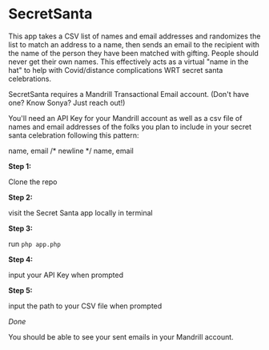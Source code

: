 # SecretSanta #

This app takes a CSV list of names and email addresses and randomizes the list to match an address to a name, then sends an email to the recipient with the name of the person they have been matched with gifting.
People should never get their own names. This effectively acts as a virtual "name in the hat" to help with Covid/distance complications WRT secret santa celebrations.

SecretSanta requires a Mandrill Transactional Email account. (Don't have one? Know Sonya? Just reach out!)

You'll need an API Key for your Mandrill account as well as a csv file of names and email addresses of the folks you plan to include in your secret santa celebration
following this pattern:

name, email /* newline */
name, email

**Step 1:**

Clone the repo

**Step 2:**

visit the Secret Santa app locally in terminal

**Step 3:**

run `php app.php`

**Step 4:**

input your API Key when prompted

**Step 5:**

input the path to your CSV file when prompted

*Done*

You should be able to see your sent emails in your Mandrill account.